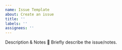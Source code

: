 ```yaml
---
name: Issue Template
about: Create an issue
title: ''
labels: ''
assignees: ''
---
```


Description & Notes
📝 Briefly describe the issue/notes.